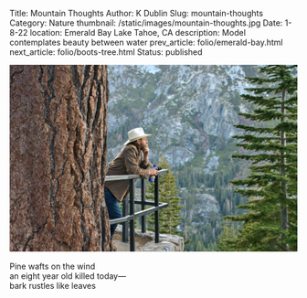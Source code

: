 Title: Mountain Thoughts
Author: K Dublin
Slug: mountain-thoughts
Category: Nature
thumbnail: /static/images/mountain-thoughts.jpg
Date: 1-8-22
location: Emerald Bay Lake Tahoe, CA
description: Model contemplates beauty between water
prev_article: folio/emerald-bay.html
next_article: folio/boots-tree.html
Status: published

<img src="../static/images/mountain-thoughts.jpg" alt="Model contemplates beauty between water" width=1000px />

<p class="poem">Pine wafts on the wind<br/>
an eight year old killed today—<br/>
bark rustles like leaves</p>
